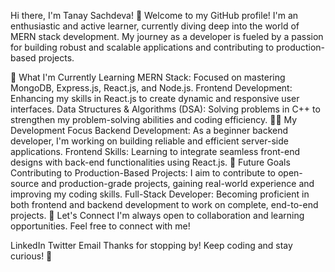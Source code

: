 Hi there, I'm Tanay Sachdeva! 👋
Welcome to my GitHub profile! I'm an enthusiastic and active learner, currently diving deep into the world of MERN stack development. My journey as a developer is fueled by a passion for building robust and scalable applications and contributing to production-based projects.

🌱 What I'm Currently Learning
MERN Stack: Focused on mastering MongoDB, Express.js, React.js, and Node.js.
Frontend Development: Enhancing my skills in React.js to create dynamic and responsive user interfaces.
Data Structures & Algorithms (DSA): Solving problems in C++ to strengthen my problem-solving abilities and coding efficiency.
👨‍💻 My Development Focus
Backend Development: As a beginner backend developer, I'm working on building reliable and efficient server-side applications.
Frontend Skills: Learning to integrate seamless front-end designs with back-end functionalities using React.js.
🚀 Future Goals
Contributing to Production-Based Projects: I aim to contribute to open-source and production-grade projects, gaining real-world experience and improving my coding skills.
Full-Stack Developer: Becoming proficient in both frontend and backend development to work on complete, end-to-end projects.
🤝 Let's Connect
I'm always open to collaboration and learning opportunities. Feel free to connect with me!

LinkedIn
Twitter
Email
Thanks for stopping by! Keep coding and stay curious! 🚀
